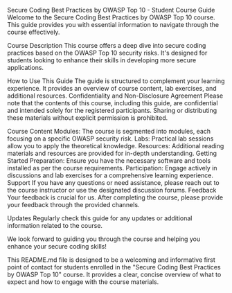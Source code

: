 Secure Coding Best Practices by OWASP Top 10 - Student Course Guide
Welcome to the Secure Coding Best Practices by OWASP Top 10 course. This guide provides you with essential information to navigate through the course effectively.

Course Description
This course offers a deep dive into secure coding practices based on the OWASP Top 10 security risks. It's designed for students looking to enhance their skills in developing more secure applications.

How to Use This Guide
The guide is structured to complement your learning experience.
It provides an overview of course content, lab exercises, and additional resources.
Confidentiality and Non-Disclosure Agreement
Please note that the contents of this course, including this guide, are confidential and intended solely for the registered participants. Sharing or distributing these materials without explicit permission is prohibited.

Course Content
Modules: The course is segmented into modules, each focusing on a specific OWASP security risk.
Labs: Practical lab sessions allow you to apply the theoretical knowledge.
Resources: Additional reading materials and resources are provided for in-depth understanding.
Getting Started
Preparation: Ensure you have the necessary software and tools installed as per the course requirements.
Participation: Engage actively in discussions and lab exercises for a comprehensive learning experience.
Support
If you have any questions or need assistance, please reach out to the course instructor or use the designated discussion forums.
Feedback
Your feedback is crucial for us. After completing the course, please provide your feedback through the provided channels.

Updates
Regularly check this guide for any updates or additional information related to the course.

We look forward to guiding you through the course and helping you enhance your secure coding skills!

This README.md file is designed to be a welcoming and informative first point of contact for students enrolled in the "Secure Coding Best Practices by OWASP Top 10" course. It provides a clear, concise overview of what to expect and how to engage with the course materials.
